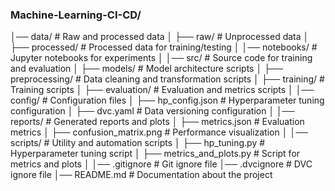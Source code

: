 ### Machine-Learning-CI-CD/
│── data/                  # Raw and processed data
│   ├── raw/               # Unprocessed data
│   ├── processed/         # Processed data for training/testing
│
│── notebooks/             # Jupyter notebooks for experiments
│
│── src/                   # Source code for training and evaluation
│   ├── models/            # Model architecture scripts
│   ├── preprocessing/     # Data cleaning and transformation scripts
│   ├── training/          # Training scripts
│   ├── evaluation/        # Evaluation and metrics scripts
│
│── config/                # Configuration files
│   ├── hp_config.json     # Hyperparameter tuning configuration
│   ├── dvc.yaml           # Data versioning configuration
│
│── reports/               # Generated reports and plots
│   ├── metrics.json       # Evaluation metrics
│   ├── confusion_matrix.png # Performance visualization
│
│── scripts/               # Utility and automation scripts
│   ├── hp_tuning.py       # Hyperparameter tuning script
│   ├── metrics_and_plots.py # Script for metrics and plots
│
│── .gitignore             # Git ignore file
│── .dvcignore             # DVC ignore file
│── README.md              # Documentation about the project
